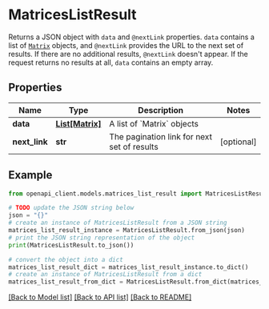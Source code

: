 # MatricesListResult

Returns a JSON object with `data` and `@nextLink` properties. `data` contains a list of [`Matrix`](ref:platform-testforms#matrix) objects, and `@nextLink` provides the URL to the next set of results. If there are no additional results, `@nextLink` doesn't appear. If the request returns no results at all, `data` contains an empty array.

## Properties

Name | Type | Description | Notes
------------ | ------------- | ------------- | -------------
**data** | [**List[Matrix]**](Matrix.md) | A list of &#x60;Matrix&#x60; objects | 
**next_link** | **str** | The pagination link for next set of results | [optional] 

## Example

```python
from openapi_client.models.matrices_list_result import MatricesListResult

# TODO update the JSON string below
json = "{}"
# create an instance of MatricesListResult from a JSON string
matrices_list_result_instance = MatricesListResult.from_json(json)
# print the JSON string representation of the object
print(MatricesListResult.to_json())

# convert the object into a dict
matrices_list_result_dict = matrices_list_result_instance.to_dict()
# create an instance of MatricesListResult from a dict
matrices_list_result_from_dict = MatricesListResult.from_dict(matrices_list_result_dict)
```
[[Back to Model list]](../README.md#documentation-for-models) [[Back to API list]](../README.md#documentation-for-api-endpoints) [[Back to README]](../README.md)


